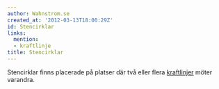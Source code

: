```yaml
---
author: Wahnstrom.se
created_at: '2012-03-13T18:00:29Z'
id: Stencirklar
links:
  mention:
  - kraftlinje
title: Stencirklar
---
```


Stencirklar finns placerade på platser där två eller flera [kraftlinjer] möter varandra.

  [kraftlinjer]: kraftlinje